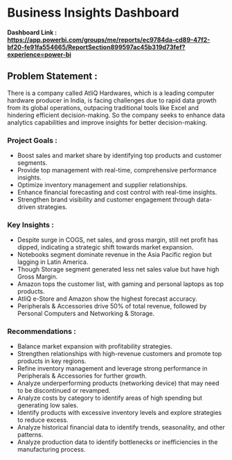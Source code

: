 # Business Insights Dashboard

#### Dashboard Link : https://app.powerbi.com/groups/me/reports/ec9784da-cd89-47f2-bf20-fe91fa554665/ReportSection899597ac45b319d73fef?experience=power-bi

## Problem Statement :

There is a company called AtliQ Hardwares, which is a leading computer hardware producer in India, is facing challenges due to rapid data growth from its global operations, outpacing traditional tools like Excel and hindering efficient decision-making. So the company seeks to enhance data analytics capabilities and improve insights for better decision-making.

### Project Goals :
  * Boost sales and market share by identifying top products and customer segments.
  * Provide top management with real-time, comprehensive performance insights.
  * Optimize inventory management and supplier relationships.
  * Enhance financial forecasting and cost control with real-time insights.
  * Strengthen brand visibility and customer engagement through data-driven strategies.


### Key Insights :
  * Despite surge in COGS, net sales, and gross margin, still net profit has dipped, indicating a strategic shift towards market expansion.
  * Notebooks segment dominate revenue in the Asia Pacific region but lagging in Latin America.
  * Though Storage segment generated less net sales value but have high Gross Margin. 
  * Amazon tops the customer list, with gaming and personal laptops as top products.
  * AtliQ e-Store and Amazon show the highest forecast accuracy.
  * Peripherals & Accessories drive 50% of total revenue, followed by Personal Computers and Networking & Storage.


### Recommendations :
  * Balance market expansion with profitability strategies.
  * Strengthen relationships with high-revenue customers and promote top products in key regions.
  * Refine inventory management and leverage strong performance in Peripherals & Accessories for further growth.
  * Analyze underperforming products (networking device) that may need to be discontinued or revamped.
  * Analyze costs by category to identify areas of high spending but generating low sales.
  * Identify products with excessive inventory levels and explore strategies to reduce excess. 
  * Analyze historical financial data to identify trends, seasonality, and other patterns.
  * Analyze production data to identify bottlenecks or inefficiencies in the manufacturing process.
